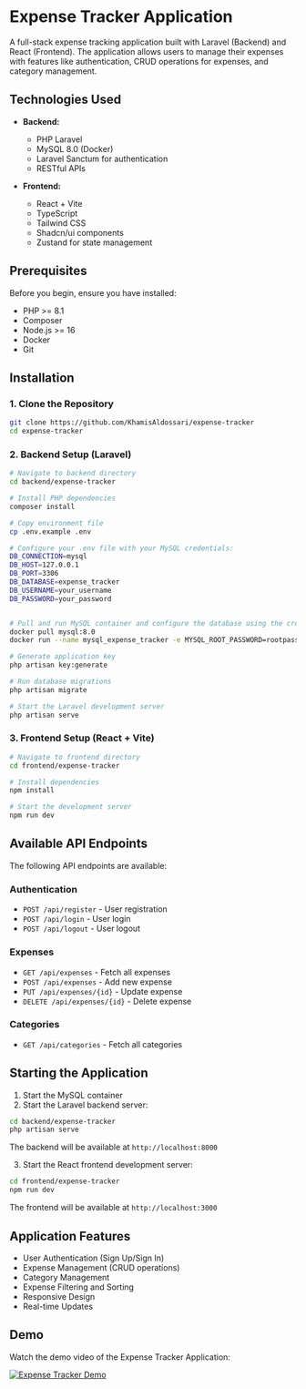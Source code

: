 # Expense Tracker Application

A full-stack expense tracking application built with Laravel (Backend) and React (Frontend). The application allows users to manage their expenses with features like authentication, CRUD operations for expenses, and category management.

## Technologies Used

- **Backend:**
  - PHP Laravel
  - MySQL 8.0 (Docker)
  - Laravel Sanctum for authentication
  - RESTful APIs

- **Frontend:**
  - React + Vite
  - TypeScript
  - Tailwind CSS
  - Shadcn/ui components
  - Zustand for state management

## Prerequisites

Before you begin, ensure you have installed:
- PHP >= 8.1
- Composer
- Node.js >= 16
- Docker
- Git

## Installation

### 1. Clone the Repository

```bash
git clone https://github.com/KhamisAldossari/expense-tracker
cd expense-tracker
```

### 2. Backend Setup (Laravel)

```bash
# Navigate to backend directory
cd backend/expense-tracker

# Install PHP dependencies
composer install

# Copy environment file
cp .env.example .env

# Configure your .env file with your MySQL credentials:
DB_CONNECTION=mysql
DB_HOST=127.0.0.1
DB_PORT=3306
DB_DATABASE=expense_tracker
DB_USERNAME=your_username
DB_PASSWORD=your_password


# Pull and run MySQL container and configure the database using the credintials used previously
docker pull mysql:8.0
docker run --name mysql_expense_tracker -e MYSQL_ROOT_PASSWORD=rootpassword -e MYSQL_DATABASE=expense_tracker -e MYSQL_USER=admin -e MYSQL_PASSWORD=password -p 3306:3306 -d mysql:8.0

# Generate application key
php artisan key:generate

# Run database migrations
php artisan migrate

# Start the Laravel development server
php artisan serve
```

### 3. Frontend Setup (React + Vite)

```bash
# Navigate to frontend directory
cd frontend/expense-tracker

# Install dependencies
npm install

# Start the development server
npm run dev
```

## Available API Endpoints

The following API endpoints are available:

### Authentication
- `POST /api/register` - User registration
- `POST /api/login` - User login
- `POST /api/logout` - User logout

### Expenses
- `GET /api/expenses` - Fetch all expenses
- `POST /api/expenses` - Add new expense
- `PUT /api/expenses/{id}` - Update expense
- `DELETE /api/expenses/{id}` - Delete expense

### Categories
- `GET /api/categories` - Fetch all categories

## Starting the Application

1. Start the MySQL container
2. Start the Laravel backend server:
```bash
cd backend/expense-tracker
php artisan serve
```
The backend will be available at `http://localhost:8000`

3. Start the React frontend development server:
```bash
cd frontend/expense-tracker
npm run dev
```
The frontend will be available at `http://localhost:3000`

## Application Features

- User Authentication (Sign Up/Sign In)
- Expense Management (CRUD operations)
- Category Management
- Expense Filtering and Sorting
- Responsive Design
- Real-time Updates


## Demo

Watch the demo video of the Expense Tracker Application:

[![Expense Tracker Demo](https://img.youtube.com/vi/B28yi8MiVh8/0.jpg)](https://youtu.be/B28yi8MiVh8)


